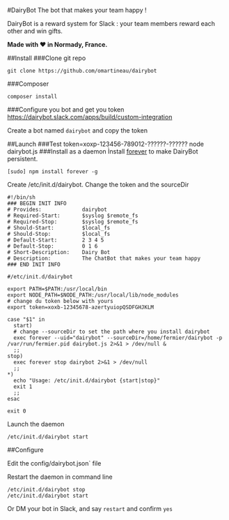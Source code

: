 #DairyBot
The bot that makes your team happy !

DairyBot is a reward system for Slack : your team members reward each other and win gifts.

**Made with ♥ in Normady, France.**

##Install
###Clone git repo
```
git clone https://github.com/omartineau/dairybot
```
###Composer
```
composer install
```

###Configure you bot and get you token
https://dairybot.slack.com/apps/build/custom-integration

Create a bot named `dairybot` and copy the token

##Launch
###Test
token=xoxp-123456-789012-??????-?????? node dairybot.js
###Install as a daemon
Ìnstall [forever](https://www.npmjs.com/package/forever) to make DairyBot persistent.
```
[sudo] npm install forever -g
```
Create /etc/init.d/dairybot.
Change the token and the sourceDir
```
#!/bin/sh
### BEGIN INIT INFO
# Provides:             dairybot
# Required-Start:       $syslog $remote_fs
# Required-Stop:        $syslog $remote_fs
# Should-Start:         $local_fs
# Should-Stop:          $local_fs
# Default-Start:        2 3 4 5
# Default-Stop:         0 1 6
# Short-Description:    Dairy Bot
# Description:          The ChatBot that makes your team happy
### END INIT INFO

#/etc/init.d/dairybot

export PATH=$PATH:/usr/local/bin
export NODE_PATH=$NODE_PATH:/usr/local/lib/node_modules
# change du token below with yours
export token=xoxb-12345678-azertyuiopQSDFGHJKLM 

case "$1" in
  start)
  # change --sourceDir to set the path where you install dairybot
  exec forever --uid="dairybot" --sourceDir=/home/fermier/dairybot -p /var/run/fermier.pid dairybot.js 2>&1 > /dev/null &
  ;;
stop)
  exec forever stop dairybot 2>&1 > /dev/null
  ;;
*)
  echo "Usage: /etc/init.d/dairybot {start|stop}"
  exit 1
  ;;
esac

exit 0
```

Launch the daemon
```
/etc/init.d/dairybot start
```


##Configure

Edit the config/dairybot.json` file

Restart the daemon in command line
```
/etc/init.d/dairybot stop
/etc/init.d/dairybot start
```

Or DM your bot in Slack, and say `restart` and confirm `yes`




